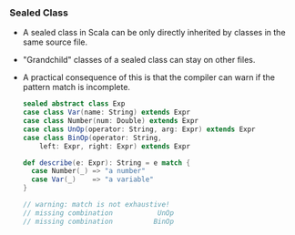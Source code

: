 ### Sealed Class

* A sealed class in Scala can be only directly inherited by classes in the same source file.
* "Grandchild" classes of a sealed class can stay on other files.
* A practical consequence of this is that the compiler can warn if the pattern match is incomplete.

    ```scala
    sealed abstract class Exp
    case class Var(name: String) extends Expr
    case class Number(num: Double) extends Expr
    case class UnOp(operator: String, arg: Expr) extends Expr
    case class BinOp(operator: String,
        left: Expr, right: Expr) extends Expr

    def describe(e: Expr): String = e match {
      case Number(_) => "a number"
      case Var(_)    => "a variable"
    }

    // warning: match is not exhaustive!
    // missing combination           UnOp
    // missing combination          BinOp
    ```
